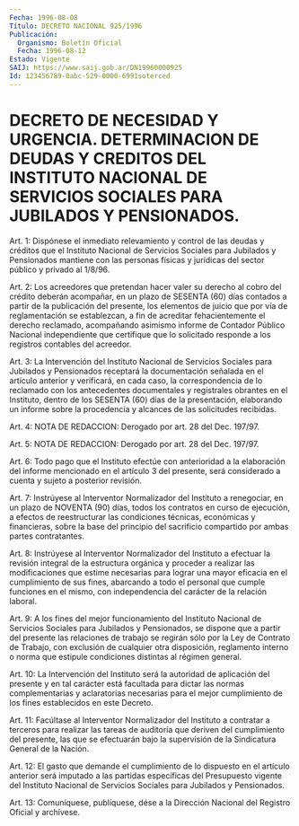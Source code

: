```yaml
---
Fecha: 1996-08-08
Título: DECRETO NACIONAL 925/1996
Publicación:
  Organismo: Boletín Oficial
  Fecha: 1996-08-12
Estado: Vigente
SAIJ: https://www.saij.gob.ar/DN19960000925
Id: 123456789-0abc-529-0000-6991soterced
---
```

# DECRETO DE NECESIDAD Y URGENCIA. DETERMINACION DE DEUDAS Y CREDITOS DEL INSTITUTO NACIONAL DE SERVICIOS SOCIALES PARA JUBILADOS Y PENSIONADOS.

<a id="1"></a>
Art.  1: Dispónese el inmediato relevamiento y control de  las deudas y créditos  que  el Instituto Nacional de Servicios Sociales para Jubilados y Pensionados  mantiene  con  las personas físicas y jurídicas del sector público y privado al 1/8/96.

<a id="2"></a>
Art.  2: Los acreedores que pretendan hacer valer  su  derecho  al cobro del  crédito  deberán  acompañar, en un plazo de SESENTA (60) días  contados  a  partir  de  la  publicación  del  presente,  los elementos de juicio que por vía de reglamentación se establezcan, a fin de acreditar fehacientemente el  derecho reclamado, acompañando asimismo  informe  de Contador Público Nacional  independiente  que certifique que lo solicitado responde a los registros contables del acreedor.

<a id="3"></a>
Art.  3: La Intervención  del  Instituto  Nacional  de  Servicios Sociales para  Jubilados  y  Pensionados receptará la documentación señalada en el artículo anterior  y  verificará,  en  cada caso, la correspondencia de lo reclamado con los antecedentes documentales y registrales  obrantes  en el Instituto, dentro de los SESENTA  (60) días de la presentación, elaborando un informe sobre la procedencia y alcances de las solicitudes recibidas.

<a id="4"></a>
Art. 4: NOTA DE REDACCION: Derogado por art. 28 del Dec. 197/97.

<a id="5"></a>
Art. 5: NOTA DE REDACCION: Derogado por art. 28 del Dec. 197/97.

<a id="6"></a>
Art. 6: Todo pago que el Instituto efectúe con anterioridad  a  la elaboración  del  informe mencionado en el artículo 3 del presente, será  considerado  a    cuenta  y  sujeto  a  posterior  revisión.

<a id="7"></a>
Art. 7: Instrúyese al Interventor  Normalizador  del  Instituto  a renegociar,  en  un plazo de NOVENTA (90) días, todos los contratos en curso de ejecución,  a  efectos de reestructurar las condiciones técnicas, económicas y financieras, sobre la base del principio del sacrificio  compartido  por  ambas    partes   contratantes.

<a id="8"></a>
Art. 8: Instrúyese al Interventor  Normalizador  del  Instituto  a efectuar  la revisión integral de la estructura orgánica y proceder a realizar las modificaciones que estime necesarias para lograr una mayor eficacia en el cumplimiento de sus fines, abarcando a todo el personal que  cumple  funciones  en el mismo, con independencia del carácter de la relación laboral.

<a id="9"></a>
Art.  9: A  los  fines  del mejor funcionamiento  del  Instituto Nacional de Servicios Sociales  para  Jubilados  y  Pensionados, se dispone  que  a  partir  del presente las relaciones de trabajo  se regirán sólo por la Ley de  Contrato  de  Trabajo, con exclusión de cualquier otra disposición, reglamento interno o norma que estipule condiciones distintas al régimen general.

<a id="10"></a>
Art.  10:  La Intervención del Instituto será  la  autoridad  de aplicación del  presente  y  en  tal  carácter  está facultada para dictar las normas complementarias y aclaratorias necesarias para el mejor  cumplimiento  de  los  fines establecidos en este  Decreto.

<a id="11"></a>
Art. 11: Facúltase al Interventor  Normalizador  del  Instituto a contratar  a  terceros  para  realizar las tareas de auditoría  que deriven del cumplimiento del presente,  las  que se efectuarán bajo la  supervisión  de  la  Sindicatura  General de la  Nación.

<a id="12"></a>
Art. 12: El gasto que demande el cumplimiento  de lo dispuesto en el artículo anterior será imputado a las partidas  específicas  del Presupuesto  vigente  del  Instituto Nacional de Servicios Sociales para Jubilados y Pensionados.

<a id="13"></a>
Art. 13: Comuníquese, publíquese, dése  a  la  Dirección Nacional del Registro Oficial y archívese.